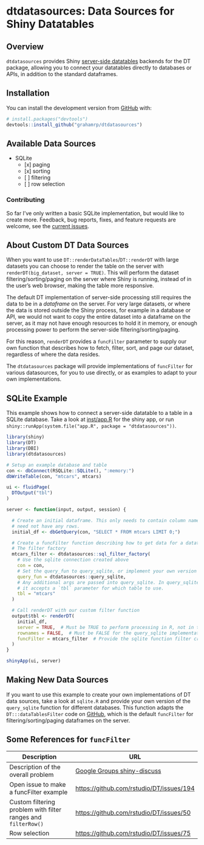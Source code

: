 
<!-- README.md is generated from README.Rmd. Please edit that file -->

# dtdatasources: Data Sources for Shiny Datatables

<!-- badges: start -->

<!-- badges: end -->

## Overview

`dtdatasources` provides Shiny [server-side
datatables](https://rstudio.github.io/DT/server.html) backends for the
DT package, allowing you to connect your datatables directly to
databases or APIs, in addition to the standard dataframes.

## Installation

You can install the development version from
[GitHub](https://github.com/) with:

``` r
# install.packages("devtools")
devtools::install_github("grahamrp/dtdatasources")
```

## Available Data Sources

  - SQLite
      - \[x\] paging
      - \[x\] sorting
      - \[ \] filtering
      - \[ \] row selection

### Contributing

So far I’ve only written a basic SQLite implementation, but would like
to create more. Feedback, bug reports, fixes, and feature requests are
welcome, see the [current
issues](http://github.com/grahamrp/dtdatasources/issues).

## About Custom DT Data Sources

When you want to use `DT::renderDataTables`/`DT::renderDT` with large
datasets you can choose to render the table on the server with
`renderDT(big_dataset, server = TRUE)`. This will perform the dataset
filtering/sorting/paging on the server where Shiny is running, instead
of in the user’s web browser, making the table more responsive.

The default DT implementation of server-side processing still requires
the data to be in a *dataframe* on the server. For very large datasets,
or where the data is stored outside the Shiny process, for example in a
database or API, we would not want to copy the entire dataset into a
dataframe on the server, as it may not have enough resources to hold it
in memory, or enough processing power to perform the server-side
filtering/sorting/paging.

For this reason, `renderDT` provides a `funcFilter` parameter to supply
our own function that describes how to fetch, filter, sort, and page our
dataset, regardless of where the data resides.

The `dtdatasources` package will provide implementations of `funcFilter`
for various datasources, for you to use directly, or as examples to
adapt to your own implementations.

## SQLite Example

This example shows how to connect a server-side datatable to a table in
a SQLite database. Take a look at
[inst/app.R](https://github.com/grahamrp/dtdatasources/blob/master/inst/app.R)
for the shiny app, or run `shiny::runApp(system.file("app.R", package =
"dtdatasources"))`.

``` r
library(shiny)
library(DT)
library(DBI)
library(dtdatasources)

# Setup an example database and table
con <- dbConnect(RSQLite::SQLite(), ":memory:")
dbWriteTable(con, "mtcars", mtcars)

ui <- fluidPage(
  DTOutput("tbl")
)

server <- function(input, output, session) {

  # Create an initial dataframe. This only needs to contain column names, and
  # need not have any rows.
  initial_df <- dbGetQuery(con, "SELECT * FROM mtcars LIMIT 0;")

  # Create a funcFilter function describing how to get data for a datatable.
  # The filter factory 
  mtcars_filter <- dtdatasources::sql_filter_factory(
    # Use the sqlite connection created above
    con = con,
    # Set the query_fun to query_sqlite, or implement your own version
    query_fun = dtdatasources::query_sqlite,
    # Any additional args are passed into query_sqlite. In query_sqlite's case
    # it accepts a `tbl` parameter for which table to use.
    tbl = "mtcars"  
  )

  # Call renderDT with our custom filter function
  output$tbl <- renderDT(
    initial_df,
    server = TRUE,  # Must be TRUE to perform processing in R, not in the browser
    rownames = FALSE,  # Must be FALSE for the query_sqlite implementation
    funcFilter = mtcars_filter  # Provide the sqlite function filter created above
  )
}

shinyApp(ui, server)
```

## Making New Data Sources

If you want to use this example to create your own implementations of DT
data sources, take a look at `sqlite.R` and provide your own version of
the `query_sqlite` function for different databases. This function
adapts the `DT:::dataTablesFilter` code on
[GitHub](https://github.com/rstudio/DT/blob/master/R/shiny.R), which is
the default `funcFilter` for filtering/sorting/paging dataframes on the
server.

## Some References for `funcFilter`

| Description                                                   | URL                                                                                                         |
| ------------------------------------------------------------- | ----------------------------------------------------------------------------------------------------------- |
| Description of the overall problem                            | [Google Groups shiny-discuss](https://groups.google.com/forum/#!msg/shiny-discuss/zaPqkMdhwy4/jHGFwBfEBQAJ) |
| Open issue to make a funcFilter example                       | <https://github.com/rstudio/DT/issues/194>                                                                  |
| Custom filtering problem with filter ranges and `filterRow()` | <https://github.com/rstudio/DT/issues/50>                                                                   |
| Row selection                                                 | <https://github.com/rstudio/DT/issues/75>                                                                   |
